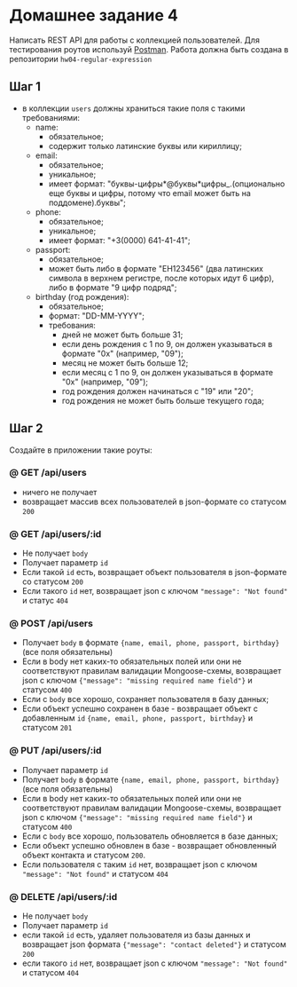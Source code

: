 # Домашнее задание 4

Написать REST API для работы с коллекцией пользователей. Для тестирования роутов используй [Postman](https://www.getpostman.com/). Работа должна быть создана в репозитории `hw04-regular-expression`

## Шаг 1

- в коллекции `users` должны храниться такие поля с такими требованиями:
  - name:
    - обязательное;
    - содержит только латинские буквы или кириллицу;
  - email:
    - обязательное;
    - уникальное;
    - имеет формат: "буквы-цифры*@буквы*цифры\_.(опционально еще буквы и цифры, потому что email может быть на поддомене).буквы";
  - phone:
    - обязательное;
    - уникальное;
    - имеет формат: "+3(0000) 641-41-41";
  - passport:
    - обязательное;
    - может быть либо в формате "EH123456" (два латинских символа в верхнем регистре, после которых идут 6 цифр), либо в формате "9 цифр подряд";
  - birthday (год рождения):
    - обязательное;
    - формат: "DD-MM-YYYY";
    - требования:
      - дней не может быть больше 31;
      - если день рождения с 1 по 9, он должен указываться в формате "0x" (например, "09");
      - месяц не может быть больше 12;
      - если месяц с 1 по 9, он должен указываться в формате "0x" (например, "09");
      - год рождения должен начинаться с "19" или "20";
      - год рождения не может быть больше текущего года;

## Шаг 2

Создайте в приложении такие роуты:

### @ GET /api/users

- ничего не получает
- возвращает массив всех пользователей в json-формате со статусом `200`

### @ GET /api/users/:id

- Не получает `body`
- Получает параметр `id`
- Если такой `id` есть, возвращает объект пользователя в json-формате со статусом `200`
- Если такого `id` нет, возвращает json с ключом `"message": "Not found"` и статус `404`

### @ POST /api/users

- Получает `body` в формате `{name, email, phone, passport, birthday}` (все поля обязательны)
- Если в body нет каких-то обязательных полей или они не соответствуют правилам валидации Mongoose-cхемы, возвращает json с ключом `{"message": "missing required name field"}` и статусом `400`
- Если с `body` все хорошо, сохраняет пользователя в базу данных;
- Если объект успешно сохранен в базе - возвращает объект с добавленным `id` `{name, email, phone, passport, birthday}` и статусом `201`

### @ PUT /api/users/:id

- Получает параметр `id`
- Получает `body` в формате `{name, email, phone, passport, birthday}` (все поля обязательны)
- Если в body нет каких-то обязательных полей или они не соответствуют правилам валидации Mongoose-cхемы, возвращает json с ключом `{"message": "missing required name field"}` и статусом `400`
- Если с `body` все хорошо, пользователь обновляется в базе данных;
- Если объект успешно обновлен в базе - возвращает обновленный объект контакта и статусом `200`.
- Если пользователя с таким `id` нет, возвращает json с ключом `"message": "Not found"` и статусом `404`

### @ DELETE /api/users/:id

- Не получает `body`
- Получает параметр `id`
- если такой `id` есть, удаляет пользователя из базы данных и возвращает json формата `{"message": "contact deleted"}` и статусом `200`
- если такого `id` нет, возвращает json с ключом `"message": "Not found"` и статусом `404`
